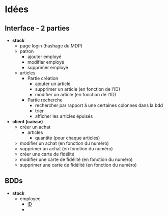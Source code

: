 # Idées

## Interface - 2 parties
- **stock**
    - page login (hashage du MDP)
    - patron
        - ajouter employé
        - modifier employé
        - supprimer employé
    - articles
        - Partie création
            - ajouter un article
            - supprimer un article (en fonction de l'ID)
            - modifier un article (en fonction de l'ID)
        - Partie recherche
            - rechercher par rapport à une certaines colonnes dans la bdd
            - trier
            - afficher les articles épuisés
- **client (caisse)**
    - créer un achat
        - articles
            - quantite (pour chaque articles)
    - modifier un achat (en fonction du numéro)
    - supprimer un achat (en fonction du numéro)
    - créer une carte de fidélité
    - modifier une carte de fidélité (en fonction du numéro)
    - supprimer une carte de fidélité (en fonction du numéro)
## BDDs
- **stock**
    - employee
        - <u>ID<u>
        - 